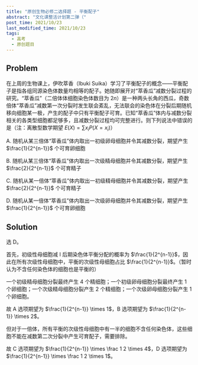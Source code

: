 ```yaml
---
title: "原创生物必修二选择题 - 平衡配子"
abstract: "文化课整活计划第二弹（"
post_time: 2021/10/23
last_modified_time: 2021/10/23
tags:
  - 高考
  - 原创题目
---
```

## Problem

在上周的生物课上，伊吹萃香（Ibuki Suika）学习了平衡配子的概念——平衡配子是指各组同源染色体数量均相等的配子。她随即展开对“萃香瓜”减数分裂过程的研究。“萃香瓜”（二倍体体细胞染色体数目为 $2n$​​）是一种两头长角的西瓜，奇数倍体“萃香瓜”减数第一次分裂时发生联会紊乱，无法联会的染色体在分裂后期随机移向细胞某一极，产生的配子中只有平衡配子可育。已知“萃香瓜”体内与减数分裂相关的各类型细胞都足够多，且减数分裂过程均可完整进行。则下列说法中错误的是（注：离散型数学期望 $E(X) = \sum x_i P(X = x_i)$​​）

A. 随机从某三倍体“萃香瓜”体内取出一初级卵母细胞并令其减数分裂，期望产生 $\frac{1}{2^{n-1}}$ 个可育卵细胞

B. 随机从某三倍体“萃香瓜”体内取出一次级精母细胞并令其减数分裂，期望产生 $\frac{2}{2^{n-1}}$ 个可育精子

C. 随机从某一倍体“萃香瓜”体内取出一初级精母细胞并令其减数分裂，期望产生 $\frac{2}{2^{n-1}}$ 个可育精子

D. 随机从某一倍体“萃香瓜”体内取出一次级卵母细胞并令其减数分裂，期望产生 $\frac{1}{2^{n-1}}$ 个可育卵细胞

## Solution

选 D。

首先，初级性母细胞减 I 后期染色体平衡分配的概率为 $\frac{1}{2^{n-1}}$，因此在所有次级性母细胞中，平衡的次级性母细胞占比 $\frac{1}{2^{n-1}}$。（暂时认为不含任何染色体的细胞也是平衡的）

一个初级精母细胞分裂最终产生 $4$ 个精细胞；一个初级卵母细胞分裂最终产生 $1$ 个卵细胞；一个次级精母细胞分裂产生 $2$ 个精细胞；一个次级卵母细胞分裂产生 $1$ 个卵细胞。

故 A 选项期望为 $\frac{1}{2^{n-1}} \times 1$，B 选项期望为 $\frac{1}{2^{n-1}} \times 2$。

但对于一倍体，所有平衡的次级性母细胞中有一半的细胞不含任何染色体，这些细胞不能在减数第二次分裂中产生可育配子，需要排除。

故 C 选项期望为 $\frac{1}{2^{n-1}} \times \frac 1 2 \times 4$，D 选项期望为 $\frac{1}{2^{n-1}} \times \frac 1 2 \times 1$。​
